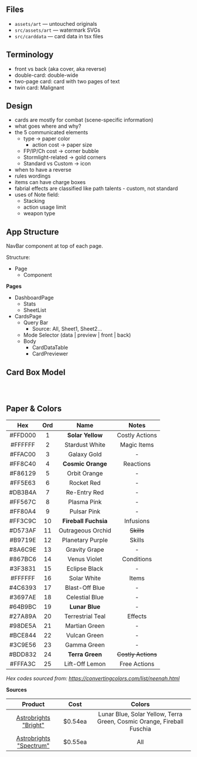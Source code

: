 ## Files

- `assets/art` — untouched originals
- `src/assets/art` — watermark SVGs
- `src/carddata` — card data in tsx files


## Terminology

- front vs back (aka cover, aka reverse)
- double-card:  double-wide
- two-page card:  card with two pages of text
- twin card:  Malignant


## Design

- cards are mostly for combat  (scene-specific information)
- what goes where and why?
- the 5 communicated elements
    - type                ->  paper color
        - action cost     ->  paper size
    - FP/IP/Ch cost       ->  corner bubble
    - Stormlight-related  ->  gold corners
    - Standard vs Custom  ->  icon
- when to have a reverse
- rules wordings
- items can have charge boxes
- fabrial effects are classified like path talents - custom, not standard
- uses of Note field:
  - Stacking
  - action usage limit
  - weapon type


## App Structure

NavBar component at top of each page.

Structure:
- Page
  - Component

**Pages**

- DashboardPage
  - Stats
  - SheetList
- CardsPage
  - Query Bar
      - Source: All, Sheet1, Sheet2...
  - Mode Selector  (data | preview | front | back)
  - Body
    - CardDataTable
    - CardPreviewer

## Card Box Model

```



```

## Paper & Colors

| Hex       | Ord | Name                 | Notes |
| :-------: | :-: | :------------------: | :---: |
| #FFD000 |   1 | **Solar Yellow**     | Costly Actions |
| #FFFFFF |   2 | Stardust White       | Magic Items |
| #FFAC00 |   3 | Galaxy Gold          | - |
| #FF8C40 |   4 | **Cosmic Orange**    | Reactions |
| #F86129 |   5 | Orbit Orange         | - |
| #FF5E63 |   6 | Rocket Red           | - |
| #DB3B4A |   7 | Re-Entry Red         | - |
| #FF567C |   8 | Plasma Pink          | - |
| #FF80A4 |   9 | Pulsar Pink          | - |
| #FF3C9C |  10 | **Fireball Fuchsia** | Infusions |
| #D573AF |  11 | Outrageous Orchid    | ~~Skills~~ |
| #B9719E |  12 | Planetary Purple     | Skills |
| #8A6C9E |  13 | Gravity Grape        | - |
| #867BC6 |  14 | Venus Violet         | Conditions |
| #3F3831 |  15 | Eclipse Black        | - |
| #FFFFFF |  16 | Solar White          | Items |
| #4C6393 |  17 | Blast-Off Blue       | - |
| #3697AE |  18 | Celestial Blue       | - |
| #64B9BC |  19 | **Lunar Blue**       | - |
| #27A89A |  20 | Terrestrial Teal     | Effects |
| #98DE5A |  21 | Martian Green        | - |
| #BCE844 |  22 | Vulcan Green         | - |
| #3C9E56 |  23 | Gamma Green          | - |
| #BDD832 |  24 | **Terra Green**      | ~~Costly Actions~~ |
| #FFFA3C |  25 | Lift-Off Lemon       | Free Actions |

_Hex codes sourced from: https://convertingcolors.com/list/neenah.html_

**Sources**

| Product                                                      | Cost    | Colors |
| :----------------------------------------------------------: | :-----: | :----: |
| [Astrobrights "Bright"](https://walmart.com/ip/x/44796991)   | $0.54ea | Lunar Blue, Solar Yellow, Terra Green, Cosmic Orange, Fireball Fuschia |
| [Astrobrights "Spectrum"](https://amazon.com/dp/B01GUUARV0/) | $0.55ea | All |
